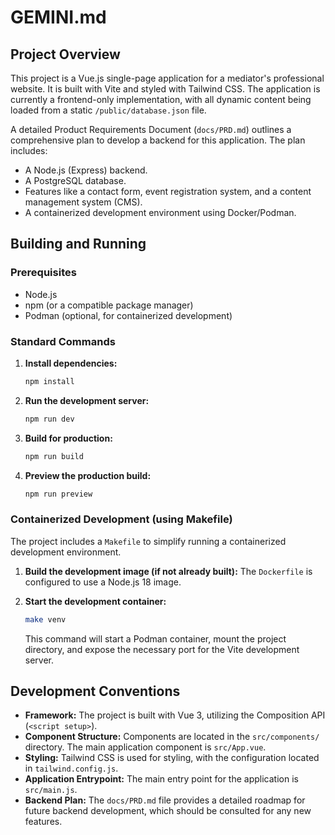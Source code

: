 # GEMINI.md

## Project Overview

This project is a Vue.js single-page application for a mediator's professional website. It is built with Vite and styled with Tailwind CSS. The application is currently a frontend-only implementation, with all dynamic content being loaded from a static `/public/database.json` file.

A detailed Product Requirements Document (`docs/PRD.md`) outlines a comprehensive plan to develop a backend for this application. The plan includes:
- A Node.js (Express) backend.
- A PostgreSQL database.
- Features like a contact form, event registration system, and a content management system (CMS).
- A containerized development environment using Docker/Podman.

## Building and Running

### Prerequisites
- Node.js
- npm (or a compatible package manager)
- Podman (optional, for containerized development)

### Standard Commands

1.  **Install dependencies:**
    ```bash
    npm install
    ```

2.  **Run the development server:**
    ```bash
    npm run dev
    ```

3.  **Build for production:**
    ```bash
    npm run build
    ```

4.  **Preview the production build:**
    ```bash
    npm run preview
    ```

### Containerized Development (using Makefile)

The project includes a `Makefile` to simplify running a containerized development environment.

1.  **Build the development image (if not already built):**
    The `Dockerfile` is configured to use a Node.js 18 image.

2.  **Start the development container:**
    ```bash
    make venv
    ```
    This command will start a Podman container, mount the project directory, and expose the necessary port for the Vite development server.

## Development Conventions

- **Framework:** The project is built with Vue 3, utilizing the Composition API (`<script setup>`).
- **Component Structure:** Components are located in the `src/components/` directory. The main application component is `src/App.vue`.
- **Styling:** Tailwind CSS is used for styling, with the configuration located in `tailwind.config.js`.
- **Application Entrypoint:** The main entry point for the application is `src/main.js`.
- **Backend Plan:** The `docs/PRD.md` file provides a detailed roadmap for future backend development, which should be consulted for any new features.

